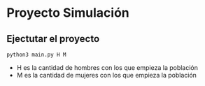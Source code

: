 # Proyecto Simulación

## Ejectutar el proyecto

```python3 main.py H M```
- H es la cantidad de hombres con los que empieza la población
- M es la cantidad de mujeres con los que empieza la población